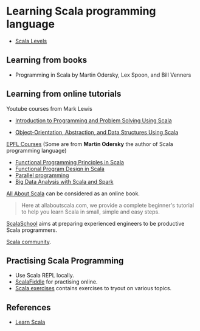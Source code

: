 # Learning Scala programming language

* [Scala Levels](https://www.scala-lang.org/old/node/8610)

## Learning from books

* Programming in Scala by Martin Odersky, Lex Spoon, and Bill Venners

## Learning from online tutorials

Youtube courses from Mark Lewis

* [Introduction to Programming and Problem Solving Using Scala](https://www.youtube.com/playlist?list=PLLMXbkbDbVt9MIJ9DV4ps-_trOzWtphYO)

* [Object-Orientation, Abstraction, and Data Structures Using Scala](https://www.youtube.com/playlist?list=PLLMXbkbDbVt8JLumqKj-3BlHmEXPIfR42)

[EPFL Courses](https://courseware.epfl.ch/) (Some are from **Martin Odersky** the author of Scala programming language)

* [Functional Programming Principles in Scala](https://courseware.epfl.ch/courses/course-v1:EPFL+progfun1+2018_T1/about)
* [Functional Program Design in Scala](https://courseware.epfl.ch/courses/course-v1:EPFL+progfun2+2018_T1/about)
* [Parallel programming](https://courseware.epfl.ch/courses/course-v1:EPFL+parprog1+2018_T1/about)
* [Big Data Analysis with Scala and Spark](https://courseware.epfl.ch/courses/course-v1:EPFL+scala-spark-big-data+2018-T1/about)

[All About Scala](http://allaboutscala.com/#scala-introduction) can be considered as an online book.
> Here at allaboutscala.com, we provide a complete beginner's tutorial to help you learn Scala in small, simple and easy steps.

[ScalaSchool](http://twitter.github.io/scala_school/) aims at preparing experienced engineers to be productive Scala programmers.

[Scala community](https://www.scala-lang.org/community/).

## Practising Scala Programming

* Use Scala REPL locally.
* [ScalaFiddle](https://scalafiddle.io/) for practising online.
* [Scala exercises](https://www.scala-exercises.org/) contains exercises to tryout on various topics.

## References

* [Learn Scala](https://docs.scala-lang.org/learn.html)
